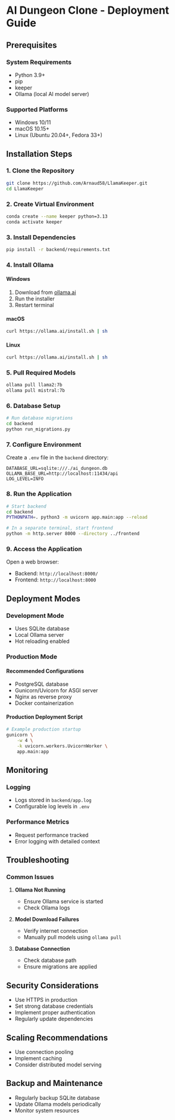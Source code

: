 # AI Dungeon Clone - Deployment Guide

## Prerequisites

### System Requirements
- Python 3.9+
- pip
- keeper
- Ollama (local AI model server)

### Supported Platforms
- Windows 10/11
- macOS 10.15+
- Linux (Ubuntu 20.04+, Fedora 33+)

## Installation Steps

### 1. Clone the Repository
```bash
git clone https://github.com/Arnaud58/LlamaKeeper.git
cd LlamaKeeper
```

### 2. Create Virtual Environment
```bash
conda create --name keeper python=3.13
conda activate keeper
```

### 3. Install Dependencies
```bash
pip install -r backend/requirements.txt
```

### 4. Install Ollama
#### Windows
1. Download from [ollama.ai](https://ollama.ai/download)
2. Run the installer
3. Restart terminal

#### macOS
```bash
curl https://ollama.ai/install.sh | sh
```

#### Linux
```bash
curl https://ollama.ai/install.sh | sh
```

### 5. Pull Required Models
```bash
ollama pull llama2:7b
ollama pull mistral:7b
```

### 6. Database Setup
```bash
# Run database migrations
cd backend
python run_migrations.py
```

### 7. Configure Environment
Create a `.env` file in the `backend` directory:
```
DATABASE_URL=sqlite:///./ai_dungeon.db
OLLAMA_BASE_URL=http://localhost:11434/api
LOG_LEVEL=INFO
```

### 8. Run the Application
```bash
# Start backend
cd backend
PYTHONPATH=. python3 -m uvicorn app.main:app --reload

# In a separate terminal, start frontend
python -m http.server 8000 --directory ../frontend
```

### 9. Access the Application
Open a web browser:
- Backend: `http://localhost:8000/`
- Frontend: `http://localhost:8000`

## Deployment Modes

### Development Mode
- Uses SQLite database
- Local Ollama server
- Hot reloading enabled

### Production Mode
#### Recommended Configurations
- PostgreSQL database
- Gunicorn/Uvicorn for ASGI server
- Nginx as reverse proxy
- Docker containerization

#### Production Deployment Script
```bash
# Example production startup
gunicorn \
    -w 4 \
    -k uvicorn.workers.UvicornWorker \
    app.main:app
```

## Monitoring

### Logging
- Logs stored in `backend/app.log`
- Configurable log levels in `.env`

### Performance Metrics
- Request performance tracked
- Error logging with detailed context

## Troubleshooting

### Common Issues
1. **Ollama Not Running**
   - Ensure Ollama service is started
   - Check Ollama logs

2. **Model Download Failures**
   - Verify internet connection
   - Manually pull models using `ollama pull`

3. **Database Connection**
   - Check database path
   - Ensure migrations are applied

## Security Considerations
- Use HTTPS in production
- Set strong database credentials
- Implement proper authentication
- Regularly update dependencies

## Scaling Recommendations
- Use connection pooling
- Implement caching
- Consider distributed model serving

## Backup and Maintenance
- Regularly backup SQLite database
- Update Ollama models periodically
- Monitor system resources